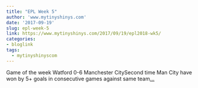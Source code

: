 ```yaml
---
title: "EPL Week 5"
author: 'www.mytinyshinys.com'
date: '2017-09-19'
slug: epl-week-5
link: https://www.mytinyshinys.com/2017/09/19/epl2018-wk5/
categories:
- bloglink
tags:
  - mytinyshinyscom
---
```


Game of the week Watford 0-6 Manchester CitySecond time Man City have won by 5+ goals in consecutive games against same team[... <i class="fas fa-external-link-alt"></i>](https://www.mytinyshinys.com/2017/09/19/epl2018-wk5/)

